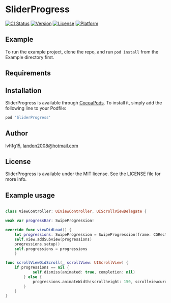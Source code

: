 # SliderProgress

[![CI Status](http://img.shields.io/travis/lvh1g15/sliderdismissanimation.svg?style=flat)](https://travis-ci.org/lvh1g15/sliderdismissanimation)
[![Version](https://img.shields.io/cocoapods/v/sliderdismissanimation.svg?style=flat)](http://cocoapods.org/pods/sliderdismissanimation)
[![License](https://img.shields.io/cocoapods/l/sliderdismissanimation.svg?style=flat)](http://cocoapods.org/pods/sliderdismissanimation)
[![Platform](https://img.shields.io/cocoapods/p/sliderdismissanimation.svg?style=flat)](http://cocoapods.org/pods/sliderdismissanimation)

## Example

To run the example project, clone the repo, and run `pod install` from the Example directory first.

## Requirements

## Installation

SliderProgress is available through [CocoaPods](http://cocoapods.org). To install
it, simply add the following line to your Podfile:

```ruby
pod 'SliderProgress'
```

## Author

lvh1g15, landon2008@hotmail.com

## License

SliderProgress is available under the MIT license. See the LICENSE file for more info.

## Example usage
```Swift

class ViewController: UIViewController, UIScrollViewDelegate {

weak var progressBar: SwipeProgression!

override func viewDidLoad() {
    let progressions: SwipeProgression = SwipeProgression(frame: CGRect.zero)
    self.view.addSubview(progressions)
    progressions.setup()
    self.progressions = progressions
    }

func scrollViewDidScroll(_ scrollView: UIScrollView) {
    if progressions == nil {
            self.dismiss(animated: true, completion: nil)
        } else {
            progressions.animateWidth(scrollheight: 150, scrollviewcurrent: scrollView, targetviewcontroller: self)
        }
    }
}

```

